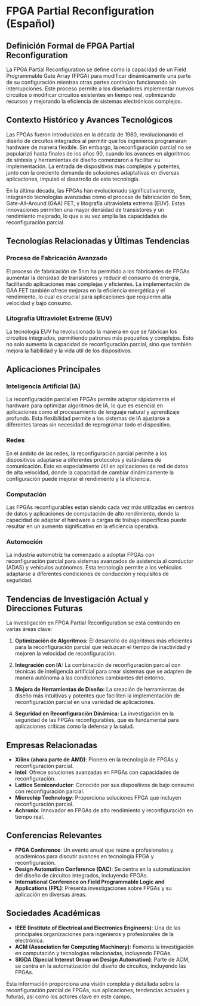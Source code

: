 # FPGA Partial Reconfiguration (Español)

## Definición Formal de FPGA Partial Reconfiguration

La FPGA Partial Reconfiguration se define como la capacidad de un Field Programmable Gate Array (FPGA) para modificar dinámicamente una parte de su configuración mientras otras partes continúan funcionando sin interrupciones. Este proceso permite a los diseñadores implementar nuevos circuitos o modificar circuitos existentes en tiempo real, optimizando recursos y mejorando la eficiencia de sistemas electrónicos complejos.

## Contexto Histórico y Avances Tecnológicos

Las FPGAs fueron introducidas en la década de 1980, revolucionando el diseño de circuitos integrados al permitir que los ingenieros programaran hardware de manera flexible. Sin embargo, la reconfiguración parcial no se popularizó hasta finales de los años 90, cuando los avances en algoritmos de síntesis y herramientas de diseño comenzaron a facilitar su implementación. La entrada de dispositivos más complejos y potentes, junto con la creciente demanda de soluciones adaptativas en diversas aplicaciones, impulsó el desarrollo de esta tecnología.

En la última década, las FPGAs han evolucionado significativamente, integrando tecnologías avanzadas como el proceso de fabricación de 5nm, Gate-All-Around (GAA) FET, y litografía ultravioleta extrema (EUV). Estas innovaciones permiten una mayor densidad de transistores y un rendimiento mejorado, lo que a su vez amplía las capacidades de reconfiguración parcial.

## Tecnologías Relacionadas y Últimas Tendencias

### Proceso de Fabricación Avanzado

El proceso de fabricación de 5nm ha permitido a los fabricantes de FPGAs aumentar la densidad de transistores y reducir el consumo de energía, facilitando aplicaciones más complejas y eficientes. La implementación de GAA FET también ofrece mejoras en la eficiencia energética y el rendimiento, lo cual es crucial para aplicaciones que requieren alta velocidad y bajo consumo.

### Litografía Ultraviolet Extreme (EUV)

La tecnología EUV ha revolucionado la manera en que se fabrican los circuitos integrados, permitiendo patrones más pequeños y complejos. Esto no solo aumenta la capacidad de reconfiguración parcial, sino que también mejora la fiabilidad y la vida útil de los dispositivos.

## Aplicaciones Principales

### Inteligencia Artificial (IA)

La reconfiguración parcial en FPGAs permite adaptar rápidamente el hardware para optimizar algoritmos de IA, lo que es esencial en aplicaciones como el procesamiento de lenguaje natural y aprendizaje profundo. Esta flexibilidad permite a los sistemas de IA ajustarse a diferentes tareas sin necesidad de reprogramar todo el dispositivo.

### Redes

En el ámbito de las redes, la reconfiguración parcial permite a los dispositivos adaptarse a diferentes protocolos y estándares de comunicación. Esto es especialmente útil en aplicaciones de red de datos de alta velocidad, donde la capacidad de cambiar dinámicamente la configuración puede mejorar el rendimiento y la eficiencia.

### Computación

Las FPGAs reconfigurables están siendo cada vez más utilizadas en centros de datos y aplicaciones de computación de alto rendimiento, donde la capacidad de adaptar el hardware a cargas de trabajo específicas puede resultar en un aumento significativo en la eficiencia operativa.

### Automoción

La industria automotriz ha comenzado a adoptar FPGAs con reconfiguración parcial para sistemas avanzados de asistencia al conductor (ADAS) y vehículos autónomos. Esta tecnología permite a los vehículos adaptarse a diferentes condiciones de conducción y requisitos de seguridad.

## Tendencias de Investigación Actual y Direcciones Futuras

La investigación en FPGA Partial Reconfiguration se está centrando en varias áreas clave:

1. **Optimización de Algoritmos:** El desarrollo de algoritmos más eficientes para la reconfiguración parcial que reduzcan el tiempo de inactividad y mejoren la velocidad de reconfiguración.
   
2. **Integración con IA:** La combinación de reconfiguración parcial con técnicas de inteligencia artificial para crear sistemas que se adapten de manera autónoma a las condiciones cambiantes del entorno.
   
3. **Mejora de Herramientas de Diseño:** La creación de herramientas de diseño más intuitivas y potentes que faciliten la implementación de reconfiguración parcial en una variedad de aplicaciones.

4. **Seguridad en Reconfiguración Dinámica:** La investigación en la seguridad de las FPGAs reconfigurables, que es fundamental para aplicaciones críticas como la defensa y la salud.

## Empresas Relacionadas

- **Xilinx (ahora parte de AMD)**: Pionero en la tecnología de FPGAs y reconfiguración parcial.
- **Intel**: Ofrece soluciones avanzadas en FPGAs con capacidades de reconfiguración.
- **Lattice Semiconductor**: Conocido por sus dispositivos de bajo consumo con reconfiguración parcial.
- **Microchip Technology**: Proporciona soluciones FPGA que incluyen reconfiguración parcial.
- **Achronix**: Innovador en FPGAs de alto rendimiento y reconfiguración en tiempo real.

## Conferencias Relevantes

- **FPGA Conference**: Un evento anual que reúne a profesionales y académicos para discutir avances en tecnología FPGA y reconfiguración.
- **Design Automation Conference (DAC)**: Se centra en la automatización del diseño de circuitos integrados, incluyendo FPGAs.
- **International Conference on Field Programmable Logic and Applications (FPL)**: Presenta investigaciones sobre FPGAs y su aplicación en diversas áreas.

## Sociedades Académicas

- **IEEE (Institute of Electrical and Electronics Engineers)**: Una de las principales organizaciones para ingenieros y profesionales de la electrónica.
- **ACM (Association for Computing Machinery)**: Fomenta la investigación en computación y tecnologías relacionadas, incluyendo FPGAs.
- **SIGDA (Special Interest Group on Design Automation)**: Parte de ACM, se centra en la automatización del diseño de circuitos, incluyendo las FPGAs.

Esta información proporciona una visión completa y detallada sobre la reconfiguración parcial de FPGAs, sus aplicaciones, tendencias actuales y futuras, así como los actores clave en este campo.